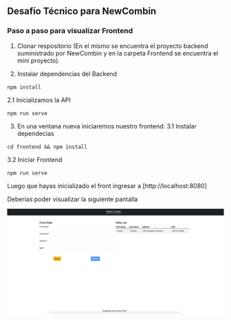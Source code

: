 ## Desafío Técnico para NewCombin

### Paso a paso para visualizar Frontend

1. Clonar respositorio (En el mismo se encuentra el proyecto backend suministrado por NewCombin y en la carpeta Frontend se encuentra el mini proyecto).

2. Instalar dependencias del Backend
```
npm install
```
2.1 Inicializamos la API
```
npm run serve
```

3. En una ventana nueva iniciaremos nuestro frontend:
3.1 Instalar dependecias
```
cd frontend && npm install
```

3.2 Iniciar Frontend
```
npm run serve
```

Luego que hayas inicializado el front ingresar a [http://localhost:8080]

Deberías poder visualizar la siguiente pantalla

![alt text](https://github.com/maigueldev/new_combin_challenge/blob/master/miniFrontend.png "Frontend")